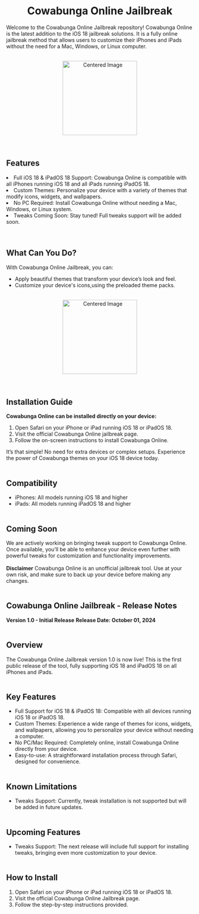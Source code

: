 <div align="center">
  <h1> Cowabunga Online Jailbreak</h1>
</div>

Welcome to the Cowabunga Online Jailbreak repository! Cowabunga Online is the latest addition to the iOS 18 jailbreak solutions. It is a fully online jailbreak method that allows users to customize their iPhones and iPads without the need for a Mac, Windows, or Linux computer.
<br><br>

<div align="center">
  <img src="https://private-user-images.githubusercontent.com/184910579/376454523-3d05ca46-2133-48fe-92e8-033429edfaf5.png?jwt=eyJhbGciOiJIUzI1NiIsInR5cCI6IkpXVCJ9.eyJpc3MiOiJnaXRodWIuY29tIiwiYXVkIjoicmF3LmdpdGh1YnVzZXJjb250ZW50LmNvbSIsImtleSI6ImtleTUiLCJleHAiOjE3Mjg5NjYwMzAsIm5iZiI6MTcyODk2NTczMCwicGF0aCI6Ii8xODQ5MTA1NzkvMzc2NDU0NTIzLTNkMDVjYTQ2LTIxMzMtNDhmZS05MmU4LTAzMzQyOWVkZmFmNS5wbmc_WC1BbXotQWxnb3JpdGhtPUFXUzQtSE1BQy1TSEEyNTYmWC1BbXotQ3JlZGVudGlhbD1BS0lBVkNPRFlMU0E1M1BRSzRaQSUyRjIwMjQxMDE1JTJGdXMtZWFzdC0xJTJGczMlMkZhd3M0X3JlcXVlc3QmWC1BbXotRGF0ZT0yMDI0MTAxNVQwNDE1MzBaJlgtQW16LUV4cGlyZXM9MzAwJlgtQW16LVNpZ25hdHVyZT00MjE2NWRkYjQ3OThjMDg4OWNjNzYwZjJmYmQ3ZGY0NzZjMGUzMDVhYWI4NGE0YWNkNjVhZGQzOTExYzU2YTdiJlgtQW16LVNpZ25lZEhlYWRlcnM9aG9zdCJ9.1NdpgIJ6W_JWkbpnQc9vfXohnmMV2FYEpbSxeBn3lKc" alt="Centered Image" width="200"/>
</div>
<br><br>


## Features

<li> Full iOS 18 & iPadOS 18 Support: Cowabunga Online is compatible with all iPhones running iOS 18 and all iPads running iPadOS 18.</li>
<li>Custom Themes: Personalize your device with a variety of themes that modify icons, widgets, and wallpapers.</li>
<li>No PC Required: Install Cowabunga Online without needing a Mac, Windows, or Linux system.</li>
<li>Tweaks Coming Soon: Stay tuned! Full tweaks support will be added soon.</li>
<br><br>

## What Can You Do?
With Cowabunga Online Jailbreak, you can:

*  Apply beautiful themes that transform your device’s look and feel.
*  Customize your device's icons,using the preloaded theme packs.
<br><br>
<div align="center">
  <img src="https://private-user-images.githubusercontent.com/184910579/376455146-7b243e83-e37f-485e-960e-4fdaac60219a.png?jwt=eyJhbGciOiJIUzI1NiIsInR5cCI6IkpXVCJ9.eyJpc3MiOiJnaXRodWIuY29tIiwiYXVkIjoicmF3LmdpdGh1YnVzZXJjb250ZW50LmNvbSIsImtleSI6ImtleTUiLCJleHAiOjE3Mjg5NjYxNjUsIm5iZiI6MTcyODk2NTg2NSwicGF0aCI6Ii8xODQ5MTA1NzkvMzc2NDU1MTQ2LTdiMjQzZTgzLWUzN2YtNDg1ZS05NjBlLTRmZGFhYzYwMjE5YS5wbmc_WC1BbXotQWxnb3JpdGhtPUFXUzQtSE1BQy1TSEEyNTYmWC1BbXotQ3JlZGVudGlhbD1BS0lBVkNPRFlMU0E1M1BRSzRaQSUyRjIwMjQxMDE1JTJGdXMtZWFzdC0xJTJGczMlMkZhd3M0X3JlcXVlc3QmWC1BbXotRGF0ZT0yMDI0MTAxNVQwNDE3NDVaJlgtQW16LUV4cGlyZXM9MzAwJlgtQW16LVNpZ25hdHVyZT1jMGViZWQxNzFlODFmYjE0YTk3Nzg0YzdlZmFjN2U4ODdhMzRjNWRjNTQxNmNiMzJiODc0NDlhYzU1MTk0ZTI3JlgtQW16LVNpZ25lZEhlYWRlcnM9aG9zdCJ9.W1PnL-A9TBf3M4ZbMGxToGU-op3ih6t4p7GZz23X6q8" alt="Centered Image" width="200"/>
</div>
<br><br>


## Installation Guide
<b> Cowabunga Online can be installed directly on your device: </b>

1. Open Safari on your iPhone or iPad running iOS 18 or iPadOS 18.
2. Visit the official Cowabunga Online jailbreak  page.
3. Follow the on-screen instructions to install Cowabunga Online.
   
It’s that simple! No need for extra devices or complex setups. Experience the power of Cowabunga themes on your iOS 18 device today.
<br><br>
## Compatibility

*  iPhones: All models running iOS 18 and higher
*  iPads: All models running iPadOS 18 and higher
<br><br>
## Coming Soon
We are actively working on bringing tweak support to Cowabunga Online. Once available, you’ll be able to enhance your device even further with powerful tweaks for customization and functionality improvements.
<br><br>
<b>Disclaimer</b>
Cowabunga Online is an unofficial jailbreak tool. Use at your own risk, and make sure to back up your device before making any changes.
<br><br>
## Cowabunga Online Jailbreak - Release Notes
<b>Version 1.0 - Initial Release</b>
<b>Release Date: October 01, 2024</b>
<br><br>
## Overview

The Cowabunga Online Jailbreak version 1.0 is now live! This is the first public release of the tool, fully supporting iOS 18 and iPadOS 18 on all iPhones and iPads.
<br><br>
## Key Features

*  Full Support for iOS 18 & iPadOS 18: Compatible with all devices running iOS 18 or iPadOS 18.
*  Custom Themes: Experience a wide range of themes for icons, widgets, and wallpapers, allowing you to personalize your device without needing a computer.
*  No PC/Mac Required: Completely online, install Cowabunga Online directly from your device.
*  Easy-to-use: A straightforward installation process through Safari, designed for convenience.
  <br><br>
## Known Limitations

*  Tweaks Support: Currently, tweak installation is not supported but will be added in future updates.
 <br><br> 
## Upcoming Features

* Tweaks Support: The next release will include full support for installing tweaks, bringing even more customization to your device.
<br><br>  
## How to Install

1. Open Safari on your iPhone or iPad running iOS 18 or iPadOS 18.
2. Visit the official Cowabunga Online Jailbreak page.
3. Follow the step-by-step instructions provided.
